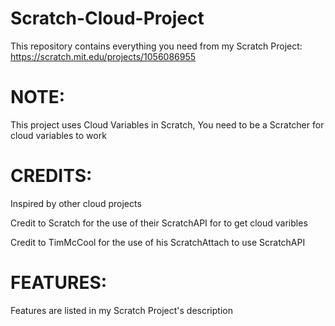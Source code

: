 # Scratch-Cloud-Project
This repository contains everything you need from my Scratch Project: https://scratch.mit.edu/projects/1056086955
# NOTE:
This project uses Cloud Variables in Scratch, You need to be a Scratcher for cloud variables to work
# CREDITS:
Inspired by other cloud projects

Credit to Scratch for the use of their ScratchAPI for to get cloud varibles

Credit to TimMcCool for the use of his ScratchAttach to use ScratchAPI
# FEATURES:
Features are listed in my Scratch Project's description
